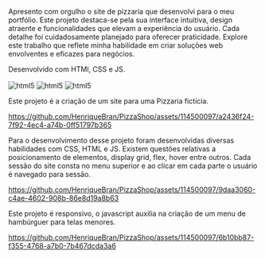 Apresento com orgulho o site de pizzaria que desenvolvi para o meu portfólio. Este projeto destaca-se pela sua interface intuitiva, design atraente e funcionalidades que elevam a experiência do usuário.  Cada detalhe foi cuidadosamente planejado para oferecer praticidade. Explore este trabalho que reflete minha habilidade em criar soluções web envolventes e eficazes para negócios.

Desenvolvido com HTMl, CSS e JS. 

  <img align="center" alt="html5" src="https://img.shields.io/badge/HTML5-E34F26?style=for-the-badge&logo=html5&logoColor=white"/>  <img align="center" alt="html5" src="https://img.shields.io/badge/CSS3-1572B6?style=for-the-badge&logo=css3&logoColor=white"/>  <img align="center" alt="html5" src="https://img.shields.io/badge/JavaScript-F7DF1E?style=for-the-badge&logo=javascript&logoColor=black"/>

Este projeto é a criação de um site para uma Pizzaria fictícia.

https://github.com/HenriqueBran/PizzaShop/assets/114500097/a2436f24-7f92-4ec4-a74b-0ff51797b365

Para o desenvolvimento desse projeto foram desenvolvidas diversas habilidades com CSS, HTML e JS.
Existem questões relativas a posicionamento de elementos, display grid, flex, hover entre outros.
Cada sessão do site consta no menu superior e ao clicar em cada parte o usuário é navegado para sessão.

https://github.com/HenriqueBran/PizzaShop/assets/114500097/9daa3060-c4ae-4602-908b-86e8d19a8b63

Este projeto é responsivo, o javascript auxilia na criação de um menu de hambúrguer para telas menores.


https://github.com/HenriqueBran/PizzaShop/assets/114500097/6b10bb87-f355-4768-a7b0-7b467dcda3a6
 
